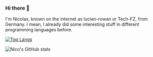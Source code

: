 ### Hi there 👋

I'm Nicolas, known on the internet as lucien-rowan or Tech-FZ, from Germany. I mean, I already did some interesting stuff in different programming languages before.

[![Top Langs](https://github-readme-stats.vercel.app/api/top-langs/?username=Tech-FZ&layout=compact&theme=dark)](https://github.com/anuraghazra/github-readme-stats)

![Nico's GitHub stats](https://github-readme-stats.vercel.app/api?username=Tech-FZ&show_icons=true&theme=dark)

<!--
**Tech-FZ/Tech-FZ** is a ✨ _special_ ✨ repository because its `README.md` (this file) appears on your GitHub profile.

Here are some ideas to get you started:

- 🔭 I’m currently working on ...
- 🌱 I’m currently learning ...
- 👯 I’m looking to collaborate on ...
- 🤔 I’m looking for help with ...
- 💬 Ask me about ...
- 📫 How to reach me: ...
- 😄 Pronouns: ...
- ⚡ Fun fact: ...
-->

